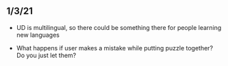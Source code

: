## 1/3/21

- UD is multilingual, so there could be something there for people learning new languages

- What happens if user makes a mistake while putting puzzle together? Do you just let them?

